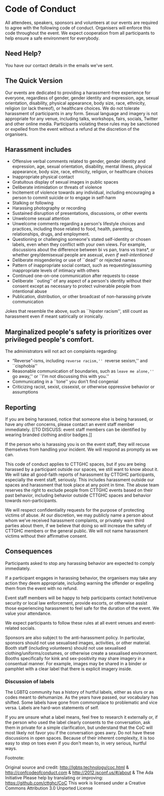 # Code of Conduct

All attendees, speakers, sponsors and volunteers at our events are required to agree with the following code of conduct.
Organisers will enforce this code throughout the event.
We expect cooperation from all participants to help ensure a safe environment for everybody.


## Need Help?

You have our contact details in the emails we've sent.


## The Quick Version

Our events are dedicated to providing a harassment-free experience for everyone, regardless of gender, gender identity and expression, age, sexual orientation, disability, physical appearance, body size, race, ethnicity, religion (or lack thereof), or healthcare choices.
We do not tolerate harassment of participants in any form.
Sexual language and imagery is not appropriate for any venue, including talks, workshops, fairs, socials, Twitter and other online media.
Participants violating these rules may be sanctioned or expelled from the event without a refund at the discretion of the organisers.


## Harassment includes

  * Offensive verbal comments related to gender, gender identity and expression, age, sexual orientation, disability, mental illness, physical appearance, body size, race, ethnicity, religion, or healthcare choices
  * Inappropriate physical contact
  * Gratuitous display of sexual images in public spaces
  * Deliberate intimidation or threats of violence
  * Incitement of violence towards any individual, including encouraging a person to commit suicide or to engage in self-harm
  * Stalking or following
  * Harassing photography or recording
  * Sustained disruption of presentations, discussions, or other events
  * Unwelcome sexual attention
  * Unwelcome comments regarding a person's lifestyle choices and practices, including those related to food, health, parenting, relationships, drugs, and employment.
  * Questioning or challenging someone's stated self-identity or chosen labels, even when they conflict with your own views.
    For example, discussions about the difference between bi vs pan, trans vs trans*, or whether grey/demisexual people are asexual, *even if well-intentioned*
  * Deliberate misgendering or use of ``dead'' or rejected names
  * Pattern of inappropriate social contact, such as requesting/assuming inappropriate levels of intimacy with others
  * Continued one-on-one communication after requests to cease
  * Deliberate ``outing'' of any aspect of a person's identity without their consent except as necessary to protect vulnerable people from intentional abuse
  * Publication, distribution, or other broadcast of non-harassing private communication

Jokes that resemble the above, such as ``hipster racism'', still count as harassment even if meant satirically or ironically.

## Marginalized people's safety is prioritizes over privileged people's comfort.

The administrators will not act on complaints regarding:

  * “Reverse”-isms, including ``reverse racism,'' ``reverse sexism,'' and ``cisphobia''
  * Reasonable communication of boundaries, such as ``leave me alone,'' ``go away,'' or ``I'm not discussing this with you.''
  * Communicating in a ``tone'' you don't find congenial
  * Criticizing racist, sexist, cissexist, or otherwise oppressive behavior or assumptions


## Reporting

If you are being harassed, notice that someone else is being harassed, or have any other concerns, please contact an event staff member immediately.
[[TO DISCUSS: event staff members can be identified by wearing branded clothing and/or badges.]]
 
If the person who is harassing you is on the event staff, they will recuse themselves from handling your incident.
We will respond as promptly as we can.

This code of conduct applies to CTTGHC spaces, but if you are being harassed by a participant outside our spaces, we still want to know about it.
We will take all good-faith reports of harassment by CTTGHC participants, especially the event staff, seriously.
This includes harassment outside our spaces and harassment that took place at any point in time.
The abuse team reserves the right to exclude people from CTTGHC events based on their past behavior, including behavior outside CTTGHC spaces and behavior towards non-participants.

We will respect confidentiality requests for the purpose of protecting victims of abuse.
At our discretion, we may publicly name a person about whom we’ve received harassment complaints, or privately warn third parties about them, if we believe that doing so will increase the safety of CTTGHC members or the general public.
We will not name harassment victims without their affirmative consent.

## Consequences

Participants asked to stop any harassing behavior are expected to comply immediately.

If a participant engages in harassing behavior, the organisers may take any action they deem appropriate, including warning the offender or expelling them from the event with no refund.

Event staff members will be happy to help participants contact hotel/venue security or local law enforcement, provide escorts, or otherwise assist those experiencing harassment to feel safe for the duration of the event.
We value your attendance.

We expect participants to follow these rules at all event venues and event-related socials.

Sponsors are also subject to the anti-harassment policy.
In particular, sponsors should not use sexualised images, activities, or other material.
Booth staff (including volunteers) should not use sexualised clothing/uniforms/costumes, or otherwise create a sexualised environment.
Booths specifically for kink and sex-positivity may share imagery in a consentual manner. For example, images may be shared in a binder or pamphlet with a clear label that there is explicit imagery inside.

### Discussion of labels

The LGBTQ community has a history of hurtful labels, either as slurs or as codes meant to dehumanize.
As the years have passed, our vocabulary has shifted.
Some labels have gone from commonplace to problematic and vice versa.
Labels are hard-won statements of self.

If you are unsure what a label means, feel free to research it externally or, if the person who used the label clearly consents to the conversation, ask them in private for a simple clarification, but understand that the CoC will most likely not favor you if the conversation goes awry.
Do not have these discussions in open spaces.
Because of their inherent complexity, it is too easy to step on toes even if you don't mean to, in very serious, hurtful ways.


Footnote:

Original source and credit: http://lgbtq.technology/coc.html & http://confcodeofconduct.com & http://2012.jsconf.us/#/about & The Ada Initiative
Please help by translating or improving: https://github.com/cttghc/CoC
This work is licensed under a Creative Commons Attribution 3.0 Unported License
